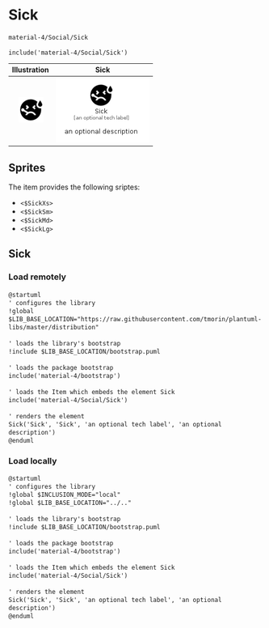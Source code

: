 # Sick


```text
material-4/Social/Sick
```

```text
include('material-4/Social/Sick')
```



| Illustration | Sick |
| :---: | :---: |
| ![illustration for Illustration](../../material-4/Social/Sick.png) | ![illustration for Sick](../../material-4/Social/Sick.Local.png) |



## Sprites
The item provides the following sriptes:

- `<$SickXs>`
- `<$SickSm>`
- `<$SickMd>`
- `<$SickLg>`





## Sick

### Load remotely
```plantuml
@startuml
' configures the library
!global $LIB_BASE_LOCATION="https://raw.githubusercontent.com/tmorin/plantuml-libs/master/distribution"

' loads the library's bootstrap
!include $LIB_BASE_LOCATION/bootstrap.puml

' loads the package bootstrap
include('material-4/bootstrap')

' loads the Item which embeds the element Sick
include('material-4/Social/Sick')

' renders the element
Sick('Sick', 'Sick', 'an optional tech label', 'an optional description')
@enduml
```

### Load locally
```plantuml
@startuml
' configures the library
!global $INCLUSION_MODE="local"
!global $LIB_BASE_LOCATION="../.."

' loads the library's bootstrap
!include $LIB_BASE_LOCATION/bootstrap.puml

' loads the package bootstrap
include('material-4/bootstrap')

' loads the Item which embeds the element Sick
include('material-4/Social/Sick')

' renders the element
Sick('Sick', 'Sick', 'an optional tech label', 'an optional description')
@enduml
```

